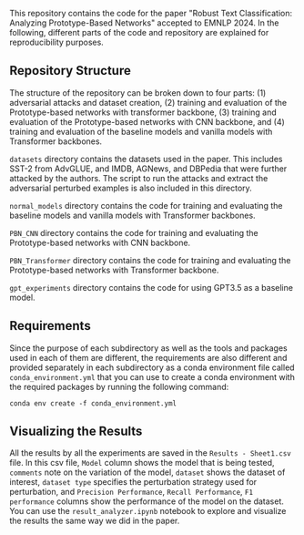 This repository contains the code for the paper "Robust Text Classification: Analyzing Prototype-Based Networks" accepted to EMNLP 2024. In the following, different parts of the code and repository are explained for reproducibility purposes.

## Repository Structure

The structure of the repository can be broken down to four parts: (1) adversarial attacks and dataset creation, (2) training and evaluation of the Prototype-based networks with transformer backbone, (3) training and evaluation of the Prototype-based networks with CNN backbone, and (4) training and evaluation of the baseline models and vanilla models with Transformer backbones.

`datasets` directory contains the datasets used in the paper. This includes SST-2 from AdvGLUE, and IMDB, AGNews, and DBPedia that were further attacked by the authors. The script to run the attacks and extract the adversarial perturbed examples is also included in this directory.

`normal_models` directory contains the code for training and evaluating the baseline models and vanilla models with Transformer backbones. 

`PBN_CNN` directory contains the code for training and evaluating the Prototype-based networks with CNN backbone.

`PBN_Transformer` directory contains the code for training and evaluating the Prototype-based networks with Transformer backbone.

`gpt_experiments` directory contains the code for using GPT3.5 as a baseline model.

## Requirements

Since the purpose of each subdirectory as well as the tools and packages used in each of them are different, the requirements are also different and provided separately in each subdirectory as a conda environment file called `conda_environment.yml` that you can use to create a conda environment with the required packages by running the following command:

```
conda env create -f conda_environment.yml
```

## Visualizing the Results

All the results by all the experiments are saved in the `Results - Sheet1.csv` file. In this csv file, `Model` column shows the model that is being tested, `comments` note on the variation of the model, `dataset` shows the dataset of interest, `dataset type` specifies the perturbation strategy used for perturbation, and `Precision Performance`, `Recall Performance`, `F1 performance` columns show the performance of the model on the dataset. You can use the `result_analyzer.ipynb` notebook to explore and visualize the results the same way we did in the paper.
